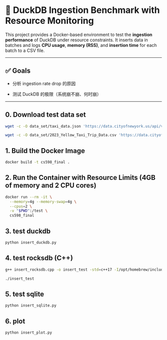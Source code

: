 # 📘 DuckDB Ingestion Benchmark with Resource Monitoring

This project provides a Docker-based environment to test the **ingestion performance** of DuckDB under resource constraints. It inserts data in batches and logs **CPU usage**, **memory (RSS)**, and **insertion time** for each batch to a CSV file.

---

## ✅ Goals

- 分析 ingestion rate drop 的原因

- 测试 DuckDB 的极限（系统崩不崩、何时崩）

---

## 0. Download test data set
```bash
wget -c -O data_set/taxi_data.json 'https://data.cityofnewyork.us/api/views/4b4i-vvec/rows.json?accessType=DOWNLOAD'
```

```bash
wget -c -O data_set/2023_Yellow_Taxi_Trip_Data.csv 'https://data.cityofnewyork.us/api/views/4b4i-vvec/rows.csv?accessType=DOWNLOAD'
```

## 1. Build the Docker Image
```bash
docker build -t cs598_final .
```

## 2. Run the Container with Resource Limits (4GB of memory and 2 CPU cores)
```bash
docker run --rm -it \
  --memory=4g --memory-swap=4g \
  --cpus=2 \
  -v "$PWD":/test \
  cs598_final
```

## 3. test duckdb
```bash
python insert_duckdb.py
```

## 4. test rocksdb (C++)
```bash
g++ insert_rocksdb.cpp -o insert_test -std=c++17 -I/opt/homebrew/include -L/opt/homebrew/lib -lrocksdb
```
```bash
./insert_test
```

## 5. test sqlite
```bash
python insert_sqlite.py
```

## 6. plot
```bash
python insert_plot.py
```
